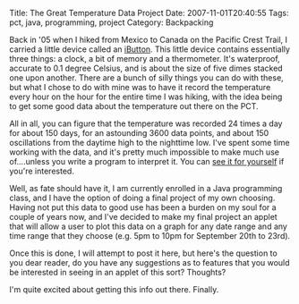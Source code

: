 Title: The Great Temperature Data Project
Date: 2007-11-01T20:40:55
Tags: pct, java, programming, project
Category: Backpacking


Back in '05 when I hiked from Mexico to Canada on the Pacific Crest Trail, I 
carried a little device called an <a href="http://www.iButton.com">iButton</a>. 
This little device contains essentially three things: a clock, a bit of memory 
and a thermometer. It's waterproof, accurate to 0.1 degree Celsius, and is about 
the size of five dimes stacked one upon another. There are a bunch of silly 
things you can do with these, but what I chose to do with mine was to have it 
record the temperature every hour on the hour for the entire time I was hiking, 
with the idea being to get some good data about the temperature out there on 
the PCT.

All in all, you can figure that the temperature was recorded 24 times a day 
for about 150 days, for an astounding 3600 data points, and about 150 
oscillations from the daytime high to the nighttime low. I've spent some time 
working with the data, and it's pretty much impossible to make much use of....unless 
you write a program to interpret it. You can 
<a href="http://charityhikers.org/pct/temps.htm">see it for 
yourself</a> if you're interested.

Well, as fate should have it, I am currently enrolled in a Java programming 
class, and I have the option of doing a final project of my own choosing. 
Having not put this data to good use has been a burden on my soul for a 
couple of years now, and I've decided to make my final project an applet that 
will allow a user to plot this data on a graph for any date range and any time 
range that they choose (e.g. 5pm to 10pm for September 20th to 23rd).  

Once this is done, I will attempt to post it here, but here's the question to 
you dear reader, do you have any suggestions as to features that you would be 
interested in seeing in an applet of this sort? Thoughts?

I'm quite excited about getting this info out there. Finally.
